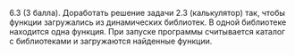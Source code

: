 6.3 (3 балла). Доработать решение задачи 2.3 (калькулятор) так, чтобы
функции загружались из динамических библиотек. В одной библиотеке
находится одна функция. При запуске программы считывается каталог с
библиотеками и загружаются найденные функции.